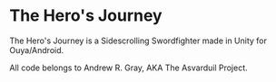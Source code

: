 The Hero's Journey
==================

The Hero's Journey is a Sidescrolling Swordfighter made in Unity for Ouya/Android.

All code belongs to Andrew R. Gray, AKA The Asvarduil Project.
